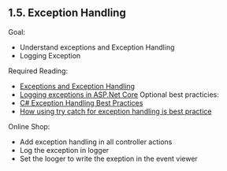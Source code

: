 ## 1.5. Exception Handling
Goal: 
  - Understand exceptions and Exception Handling
  - Logging Exception 

Required Reading: 
  - [Exceptions and Exception Handling](https://docs.microsoft.com/en-us/dotnet/csharp/fundamentals/exceptions/)
  - [Logging exceptions in ASP.Net Core](https://csharp-video-tutorials.blogspot.com/2019/05/logging-exceptions-in-aspnet-core.html)
Optional best practicies: 
  - [C# Exception Handling Best Practices](https://stackify.com/csharp-exception-handling-best-practices/)
  - [How using try catch for exception handling is best practice](https://stackoverflow.com/questions/14973642/how-using-try-catch-for-exception-handling-is-best-practice)
 
Online Shop:
  - Add exception handling in all controller actions 
  - Log the exception in logger 
  - Set the looger to write the exeption in the event viewer